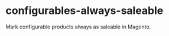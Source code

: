 configurables-always-saleable
=============================

Mark configurable products always as saleable in Magento.
